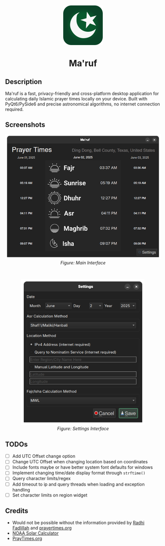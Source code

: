 <p align="center">
    <img alt="Logo" src="resources/maruf_icon.png" width="128" />
    <h1 align="center">Ma'ruf</h1>
</p>

## Description
Ma'ruf is a fast, privacy-friendly and cross-platform desktop application for calculating daily Islamic prayer times locally on your device. Built with PyQt6/PySide6 and precise astronomical algorithms, no internet connection required.

## Screenshots
<p align="center">
  <img src="resources/main_interface.png" alt="Main Interface" width="600"><br>
  <em>Figure: Main Interface</em>
</p>
&nbsp;&nbsp;
<p align="center">
  <img src="resources/settings_interface.png" alt="Settings Interface" width="400"><br>
  <em>Figure: Settings Interface</em>
</p>

## TODOs
- [ ] Add UTC Offset change option
- [ ] Change UTC Offset when changing location based on coordinates
- [ ] Include fonts maybe or have better system font defaults for windows
- [ ] Implement changing time/date display format through `strftime()`
- [ ] Query character limits/regex
- [ ] Add timeout to ip and query threads when loading and exception handling
- [ ] Set character limits on region widget

## Credits
- Would not be possible without the information provided by [Radhi Fadlillah](https://radhifadlillah.com/) and [prayertimes.org](https://www.prayertimes.org/en/prayer-times-calculation-methodology/)
- [NOAA Solar Calculator](https://gml.noaa.gov/grad/solcalc/)
- [PrayTimes.org](https://praytimes.org/manual)
